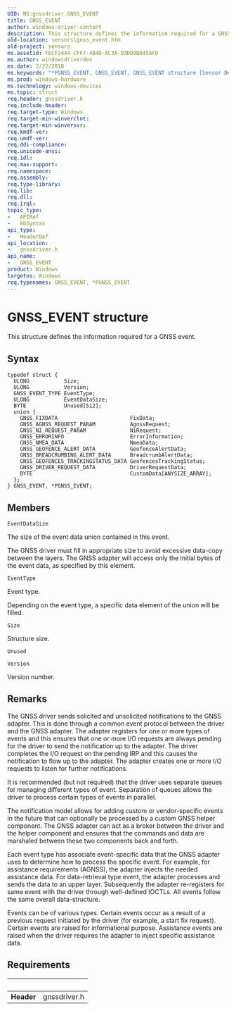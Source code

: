 ```yaml
---
UID: NS:gnssdriver.GNSS_EVENT
title: GNSS_EVENT
author: windows-driver-content
description: This structure defines the information required for a GNSS event.
old-location: sensors\gnss_event.htm
old-project: sensors
ms.assetid: FECF2444-CFF7-4B4D-AC3A-D3DD9B045AFD
ms.author: windowsdriverdev
ms.date: 2/22/2018
ms.keywords: "*PGNSS_EVENT, GNSS_EVENT, GNSS_EVENT structure [Sensor Devices], PGNSS_EVENT, PGNSS_EVENT structure pointer [Sensor Devices], gnssdriver/GNSS_EVENT, gnssdriver/PGNSS_EVENT, sensors.gnss_event"
ms.prod: windows-hardware
ms.technology: windows-devices
ms.topic: struct
req.header: gnssdriver.h
req.include-header: 
req.target-type: Windows
req.target-min-winverclnt: 
req.target-min-winversvr: 
req.kmdf-ver: 
req.umdf-ver: 
req.ddi-compliance: 
req.unicode-ansi: 
req.idl: 
req.max-support: 
req.namespace: 
req.assembly: 
req.type-library: 
req.lib: 
req.dll: 
req.irql: 
topic_type:
-	APIRef
-	kbSyntax
api_type:
-	HeaderDef
api_location:
-	gnssdriver.h
api_name:
-	GNSS_EVENT
product: Windows
targetos: Windows
req.typenames: GNSS_EVENT, *PGNSS_EVENT
---
```


# GNSS_EVENT structure
This structure defines the information required for a  GNSS event.

## Syntax
````
typedef struct {
  ULONG           Size;
  ULONG           Version;
  GNSS_EVENT_TYPE EventType;
  ULONG           EventDataSize;
  BYTE            Unused[512];
  union {
    GNSS_FIXDATA                       FixData;
    GNSS_AGNSS_REQUEST_PARAM           AgnssRequest;
    GNSS_NI_REQUEST_PARAM              NiRequest;
    GNSS_ERRORINFO                     ErrorInformation;
    GNSS_NMEA_DATA                     NmeaData;
    GNSS_GEOFENCE_ALERT_DATA           GeofenceAlertData;
    GNSS_BREADCRUMBING_ALERT_DATA      BreadcrumbAlertData;
    GNSS_GEOFENCES_TRACKINGSTATUS_DATA GeofencesTrackingStatus;
    GNSS_DRIVER_REQUEST_DATA           DriverRequestData;
    BYTE                               CustomData[ANYSIZE_ARRAY];
  };
} GNSS_EVENT, *PGNSS_EVENT;
````

## Members


`EventDataSize`

The size of the event data union contained in this event.

The GNSS driver must fill in appropriate size to avoid excessive data-copy between the layers. The GNSS adapter will access only the initial bytes of the event data, as specified by this element.

`EventType`

Event type.

Depending on the event type, a specific data element of the union will be filled.

`Size`

Structure size.

`Unused`



`Version`

Version number.

## Remarks
The GNSS driver sends solicited and unsolicited notifications to the GNSS adapter. This is done through a common event protocol between the driver and the GNSS adapter. The adapter registers for one or more types of events and this ensures that one or more I/O requests are always pending for the driver to send the notification up to the adapter. The driver completes the I/O request on the pending IRP and this causes the notification to flow up to the adapter. The adapter creates one or more I/O requests to listen for further notifications.

 It is recommended (but not required) that the driver uses separate queues for managing different types of event. Separation of queues allows the driver to process certain types of events in parallel.

The notification model allows for adding custom or vendor-specific events in the future that can optionally be processed by a custom GNSS helper component. The GNSS adapter can act as a broker between the driver and the helper component and ensures that the commands and data are marshaled between these two components back and forth.

Each event type has associate event-specific data that the GNSS adapter uses to determine how to process the specific event. For example, for assistance requirements (AGNSS), the adapter injects the needed assistance data. For data-retrieval type event, the adapter processes and sends the data to an upper layer. Subsequently the adapter re-registers for same event with the driver through well-defined IOCTLs. All events follow the same overall data-structure.

Events can be of various types. Certain events occur as a result of a previous request initiated by the driver (for example, a start fix request). Certain events are raised for informational purpose. Assistance events are raised when the driver requires the adapter to inject specific assistance data.

## Requirements
| &nbsp; | &nbsp; |
| ---- |:---- |
| **Header** | gnssdriver.h |